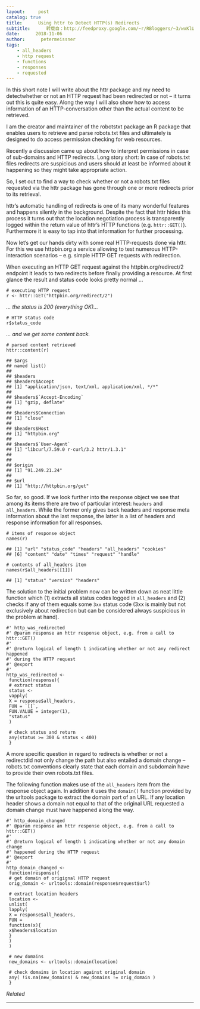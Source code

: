 ```yaml
---
layout:     post
catalog: true
title:      Using httr to Detect HTTP(s) Redirects
subtitle:      转载自：http://feedproxy.google.com/~r/RBloggers/~3/wxKlUc3x6B8/
date:      2018-11-06
author:      petermeissner
tags:
    - all_headers
    - http request
    - functions
    - responses
    - requested
---
```







In this short note I will write about the httr package and my need to detectwhether or not an HTTP request had been redirected or not – it turns out this is quite easy. Along the way I will also show how to access information of an HTTP-conversation other than the actual content to be retrieved.

I am the creator and maintainer of the robotstxt package an R package that enables users to retrieve and parse robots.txt files and ultimately is designed to do access permission checking for web resources.

Recently a discussion came up about how to interpret permissions in case of sub-domains and HTTP redirects. Long story short: In case of robots.txt files redirects are suspicious and users should at least be informed about it happening so they might take appropriate action.

So, I set out to find a way to check whether or not a robots.txt files requested via the httr package has gone through one or more redirects prior to its retrieval.

httr’s automatic handling of redirects is one of its many wonderful features and happens silently in the background. Despite the fact that httr hides this process it turns out that the location negotiation process is transparently logged within the return value of httr’s HTTP functions (e.g. `httr::GET()`). Furthermore it is easy to tap into that information for further processing.

Now let’s get our hands dirty with some real HTTP-requests done via httr. For this we use httpbin.org a service allowing to test numerous HTTP-interaction scenarios – e.g. simple HTTP GET requests with redirection.

When executing an HTTP GET request against the httpbin.org/redirect/2 endpoint it leads to two redirects before finally providing a resource. At first glance the result and status code looks pretty normal …

```
# executing HTTP request
r <- httr::GET("httpbin.org/redirect/2")

```

*… the status is 200 (everything OK)…*

```
# HTTP status code
r$status_code

```

*… and we get some content back.*

```
# parsed content retrieved
httr::content(r)

```

```
## $args
## named list()
## 
## $headers
## $headers$Accept
## [1] "application/json, text/xml, application/xml, */*"
## 
## $headers$`Accept-Encoding`
## [1] "gzip, deflate"
## 
## $headers$Connection
## [1] "close"
## 
## $headers$Host
## [1] "httpbin.org"
## 
## $headers$`User-Agent`
## [1] "libcurl/7.59.0 r-curl/3.2 httr/1.3.1"
## 
## 
## $origin
## [1] "91.249.21.24"
## 
## $url
## [1] "http://httpbin.org/get"

```

So far, so good. If we look further into the response object we see that among its items there are two of particular interest: `headers` and `all_headers`. While the former only gives back headers and response meta information about the last response, the latter is a list of headers and response information for all responses.

```
# items of response object
names(r)

```

```
## [1] "url" "status_code" "headers" "all_headers" "cookies" 
## [6] "content" "date" "times" "request" "handle"

```

```
# contents of all_headers item
names(r$all_headers[[1]])

```

```
## [1] "status" "version" "headers"

```

The solution to the initial problem now can be written down as neat little function which (1) extracts all status codes logged in `all_headers` and (2) checks if any of them equals some `3xx` status code (3xx is mainly but not exclusively about redirection but can be considered always suspicious in the problem at hand).

```
#' http_was_redirected
#' @param response an httr response object, e.g. from a call to httr::GET()
#'
#' @return logical of length 1 indicating whether or not any redirect happened 
#' during the HTTP request
#' @export
#'
http_was_redirected <- 
 function(response){
 # extract status 
 status <- 
 vapply(
 X = response$all_headers, 
 FUN = `[[`, 
 FUN.VALUE = integer(1),
 "status"
 )
 
 # check status and return
 any(status >= 300 & status < 400)
 }

```

A more specific question in regard to redirects is whether or not a redirectdid not only change the path but also entailed a domain change – robots.txt conventions clearly state that each domain and subdomain have to provide their own robots.txt files.

The following function makes use of the `all_headers` item from the response object again. In addition it uses the `domain()` function provided by the urltools package to extract the domain part of an URL. If any location header shows a domain not equal to that of the original URL requested a domain change must have happened along the way.

```
#' http_domain_changed
#' @param response an httr response object, e.g. from a call to httr::GET()
#'
#' @return logical of length 1 indicating whether or not any domain change 
#' happened during the HTTP request
#' @export
#'
http_domain_changed <- 
 function(response){
 # get domain of origignal HTTP request
 orig_domain <- urltools::domain(response$request$url)
 
 # extract location headers
 location <- 
 unlist(
 lapply(
 X = response$all_headers, 
 FUN = 
 function(x){
 x$headers$location
 }
 )
 )
 
 # new domains
 new_domains <- urltools::domain(location)
 
 # check domains in location against original domain
 any( !is.na(new_domains) & new_domains != orig_domain )
 }

```


*Related*








---
